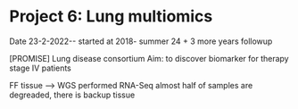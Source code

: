# Project 6: Lung multiomics 
Date 23-2-2022-- started at 2018- summer 24 + 3 more years followup

 [PROMISE] Lung disease consortium
Aim: to discover biomarker for therapy
stage IV patients 

FF tissue --> WGS performed
RNA-Seq almost half of samples are degreaded, there is backup tissue